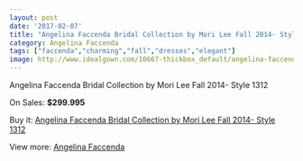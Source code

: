 ```yaml
---
layout: post
date: '2017-02-07'
title: "Angelina Faccenda Bridal Collection by Mori Lee Fall 2014- Style 1312"
category: Angelina Faccenda
tags: ["faccenda","charming","fall","dresses","elegant"]
image: http://www.idealgown.com/10667-thickbox_default/angelina-faccenda-bridal-collection-by-mori-lee-fall-2014-style-1312.jpg
---
```

Angelina Faccenda Bridal Collection by Mori Lee Fall 2014- Style 1312

On Sales: **$299.995**
<a href="https://www.idealgown.com/en/angelina-faccenda/4383-angelina-faccenda-bridal-collection-by-mori-lee-fall-2014-style-1312.html"><amp-img layout="responsive" width="600" height="600" src="//www.idealgown.com/10667-thickbox_default/angelina-faccenda-bridal-collection-by-mori-lee-fall-2014-style-1312.jpg" alt="Angelina Faccenda Bridal Collection by Mori Lee Fall 2014- Style 1312 0" /></a>
<a href="https://www.idealgown.com/en/angelina-faccenda/4383-angelina-faccenda-bridal-collection-by-mori-lee-fall-2014-style-1312.html"><amp-img layout="responsive" width="600" height="600" src="//www.idealgown.com/10670-thickbox_default/angelina-faccenda-bridal-collection-by-mori-lee-fall-2014-style-1312.jpg" alt="Angelina Faccenda Bridal Collection by Mori Lee Fall 2014- Style 1312 1" /></a>
<a href="https://www.idealgown.com/en/angelina-faccenda/4383-angelina-faccenda-bridal-collection-by-mori-lee-fall-2014-style-1312.html"><amp-img layout="responsive" width="600" height="600" src="//www.idealgown.com/10669-thickbox_default/angelina-faccenda-bridal-collection-by-mori-lee-fall-2014-style-1312.jpg" alt="Angelina Faccenda Bridal Collection by Mori Lee Fall 2014- Style 1312 2" /></a>
<a href="https://www.idealgown.com/en/angelina-faccenda/4383-angelina-faccenda-bridal-collection-by-mori-lee-fall-2014-style-1312.html"><amp-img layout="responsive" width="600" height="600" src="//www.idealgown.com/10668-thickbox_default/angelina-faccenda-bridal-collection-by-mori-lee-fall-2014-style-1312.jpg" alt="Angelina Faccenda Bridal Collection by Mori Lee Fall 2014- Style 1312 3" /></a>

Buy it: [Angelina Faccenda Bridal Collection by Mori Lee Fall 2014- Style 1312](https://www.idealgown.com/en/angelina-faccenda/4383-angelina-faccenda-bridal-collection-by-mori-lee-fall-2014-style-1312.html "Angelina Faccenda Bridal Collection by Mori Lee Fall 2014- Style 1312")

View more: [Angelina Faccenda](https://www.idealgown.com/en/51-angelina-faccenda "Angelina Faccenda")